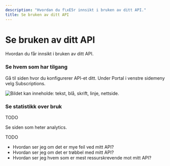 ```yaml
---
description: "Hvordan du f\xE5r innsikt i bruken av ditt API."
title: Se bruken av ditt API
---
```


# Se bruken av ditt API

Hvordan du får innsikt i bruken av ditt API.

### Se hvem som har tilgang

Gå til siden hvor du konfigurerer API-et ditt. Under Portal i venstre sidemeny velg Subscriptions.

![Bildet kan inneholde: tekst, blå, skrift, linje, nettside.](/datadeling/img/image-20201001193544-3.png)

### Se statistikk over bruk

TODO

Se siden som heter analytics.

TODO

* Hvordan ser jeg om det er mye feil ved mitt API?
* Hvordan ser jeg om det er trøbbel med mitt API?
* Hvordan ser jeg hvem som er mest ressurskrevende mot mitt API?
